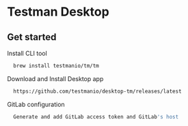 
# Testman Desktop


## Get started

Install CLI tool

```bash
  brew install testmanio/tm/tm
```

Download and Install Desktop app

```bash
  https://github.com/testmanio/desktop-tm/releases/latest
```

GitLab configuration

```bash
  Generate and add GitLab access token and GitLab's host
```
